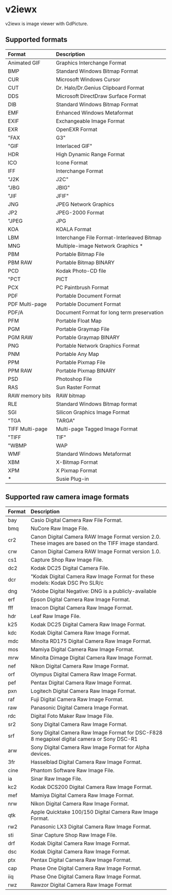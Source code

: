 # v2iewx
v2iewx is image viewer with GdPicture.

## Supported formats
|Format|Description|
|:-|:-|
|Animated GIF|Graphics Interchange Format|
|BMP|Standard Windows Bitmap Format|
|CUR|Microsoft Windows Cursor|
|CUT|Dr. Halo/Dr.Genius Clipboard Format|
|DDS|Microsoft DirectDraw Surface Format|
|DIB|Standard Windows Bitmap Format|
|EMF|Enhanced Windows Metaformat|
|EXIF|Exchangeable Image Format|
|EXR|OpenEXR Format|
|"FAX| G3"|Group 3 Raw Fax Format|
|"GIF| Interlaced GIF"|Graphics Interchange Format|
|HDR|High Dynamic Range Format|
|ICO|Icone Format|
|IFF|Interchange Format|
|"J2K| J2C"|JPEG-2000 Codestream|
|"JBG| JBIG"|Joint Bi-level Image Experts Group|
|"JIF| JFIF"|JPEG File Interchange Format|
|JNG|JPEG Network Graphics|
|JP2|JPEG-2000 Format|
|"JPEG| JPG| JPE"|Joint Photographic Expert Group|
|KOA|KOALA Format|
|LBM|Interchange File Format-Interleaved Bitmap|
|MNG|Multiple-image Network Graphics *|
|PBM|Portable Bitmap File|
|PBM RAW|Portable Bitmap BINARY|
|PCD|Kodak Photo-CD file|
|"PCT| PICT| PIC"|Macintosh PICT Format|
|PCX|PC Paintbrush Format|
|PDF|Portable Document Format|
|PDF Multi-page|Portable Document Format|
|PDF/A|Document Format for long term preservation|
|PFM|Portable Float Map|
|PGM|Portable Graymap File|
|PGM RAW|Portable Graymap BINARY|
|PNG|Portable Network Graphics Format|
|PNM|Portable Any Map|
|PPM|Portable Pixmap File|
|PPM RAW|Portable Pixmap BINARY|
|PSD|Photoshop File|
|RAS|Sun Raster Format|
|RAW memory bits|RAW bitmap|
|RLE|Standard Windows Bitmap format|
|SGI|Silicon Graphics Image Format|
|"TGA| TARGA"|TARGA Image Format|
|TIFF Multi-page|Multi-page Tagged Image Format|
|"TIFF| TIF"|Tagged Image Format|
|"WBMP| WAP| WBM"|Wireless Bitmap|
|WMF|Standard Windows Metaformat|
|XBM|X-Bitmap Format|
|XPM|X Pixmap Format|
|*|Susie Plug-in|

## Supported raw camera image formats
|Format|Description|
|:-|:-|
|bay|Casio Digital Camera Raw File Format.|
|bmq|NuCore Raw Image File.|
|cr2|Canon Digital Camera RAW Image Format version 2.0. These images are based on the TIFF image standard.|
|crw|Canon Digital Camera RAW Image Format version 1.0. |
|cs1|Capture Shop Raw Image File.|
|dc2|Kodak DC25 Digital Camera File.|
|dcr|"Kodak Digital Camera Raw Image Format for these models: Kodak DSC Pro SLR/c| Kodak DSC Pro SLR/n| Kodak DSC Pro 14N| Kodak DSC PRO 14nx."|
|dng|"Adobe Digital Negative: DNG is a publicly-available| archival format for the raw files generated by digital cameras. By addressing the lack of an open standard for the raw files created by individual camera models| DNG helps ensure that photographers will be able to access their files in the future. "|
|erf|Epson Digital Camera Raw Image Format.|
|fff|Imacon Digital Camera Raw Image Format.|
|hdr|Leaf Raw Image File.|
|k25|Kodak DC25 Digital Camera Raw Image Format.|
|kdc|Kodak Digital Camera Raw Image Format.|
|mdc|Minolta RD175 Digital Camera Raw Image Format.|
|mos|Mamiya Digital Camera Raw Image Format.|
|mrw|Minolta Dimage Digital Camera Raw Image Format.|
|nef|Nikon Digital Camera Raw Image Format.|
|orf|Olympus Digital Camera Raw Image Format.|
|pef|Pentax Digital Camera Raw Image Format.|
|pxn|Logitech Digital Camera Raw Image Format.|
|raf|Fuji Digital Camera Raw Image Format.|
|raw|Panasonic Digital Camera Image Format.|
|rdc|Digital Foto Maker Raw Image File.|
|sr2|Sony Digital Camera Raw Image Format.|
|srf|Sony Digital Camera Raw Image Format for DSC-F828 8 megapixel digital camera or Sony DSC-R1|
|arw|Sony Digital Camera Raw Image Format for Alpha devices.|
|3fr|Hasselblad Digital Camera Raw Image Format.|
|cine|Phantom Software Raw Image File.|
|ia|Sinar Raw Image File.|
|kc2|Kodak DCS200 Digital Camera Raw Image Format.|
|mef|Mamiya Digital Camera Raw Image Format.|
|nrw|Nikon Digital Camera Raw Image Format.|
|qtk|Apple Quicktake 100/150 Digital Camera Raw Image Format.|
|rw2|Panasonic LX3 Digital Camera Raw Image Format.|
|sti|Sinar Capture Shop Raw Image File.|
|drf|Kodak Digital Camera Raw Image Format.|
|dsc|Kodak Digital Camera Raw Image Format.|
|ptx|Pentax Digital Camera Raw Image Format.|
|cap|Phase One Digital Camera Raw Image Format.|
|iiq|Phase One Digital Camera Raw Image Format.|
|rwz|Rawzor Digital Camera Raw Image Format|
